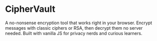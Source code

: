 # CipherVault
A no-nonsense encryption tool that works right in your browser. Encrypt messages with classic ciphers or RSA, then decrypt them no server needed. Built with vanilla JS for privacy nerds and curious learners.
